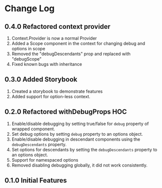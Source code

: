 # Change Log

## 0.4.0 Refactored context provider

1. Context.Provider is now a normal Provider
2. Added a Scope component in the context for changing debug and options in scope
3. Removed the "debugDescendants" prop and replaced with "debugScope"
4. Fixed known bugs with inheritance

## 0.3.0 Added Storybook

1. Created a storybook to demonstrate features
2. Added support for option-less context.

## 0.2.0 Refactored withDebugProps HOC

1. Enable/disable debugging by setting true/false for `debug` property of wrapped component.
2. Set debug options by setting `debug` property to an options object.
3. Enable/disable debugging in descendant components using the `debugDescendants` property.
4. Set options for descendants by setting the `debugDescendants` property to an options object.
5. Support for namespaced options
6. Removed disabling debugging globally, it did not work consistently.

## 0.1.0 Initial Features
